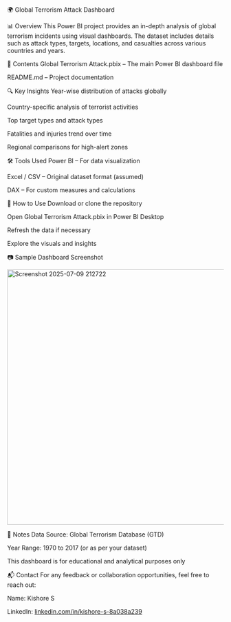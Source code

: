 🌍 Global Terrorism Attack Dashboard

📊 Overview
This Power BI project provides an in-depth analysis of global terrorism incidents using visual dashboards. The dataset includes details such as attack types, targets, locations, and casualties across various countries and years.

🧾 Contents
Global Terrorism Attack.pbix – The main Power BI dashboard file

README.md – Project documentation

🔍 Key Insights
Year-wise distribution of attacks globally

Country-specific analysis of terrorist activities

Top target types and attack types

Fatalities and injuries trend over time

Regional comparisons for high-alert zones

🛠 Tools Used
Power BI – For data visualization

Excel / CSV – Original dataset format (assumed)

DAX – For custom measures and calculations

📁 How to Use
Download or clone the repository

Open Global Terrorism Attack.pbix in Power BI Desktop

Refresh the data if necessary

Explore the visuals and insights

📷 Sample Dashboard Screenshot

<img width="593" alt="Screenshot 2025-07-09 212722" src="https://github.com/user-attachments/assets/c6a52f95-71be-415c-a615-1eaf0514cf96" />

📌 Notes
Data Source: Global Terrorism Database (GTD) 

Year Range: 1970 to 2017 (or as per your dataset)

This dashboard is for educational and analytical purposes only

📬 Contact
For any feedback or collaboration opportunities, feel free to reach out:

Name: Kishore S

LinkedIn: [linkedin.com/in/kishore-s-8a038a239](https://www.linkedin.com/in/kishore-s-8a038a239/)


